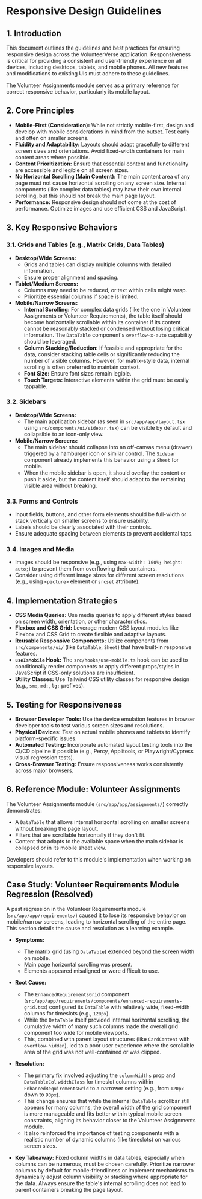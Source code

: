 # Responsive Design Guidelines

## 1. Introduction

This document outlines the guidelines and best practices for ensuring responsive design across the VolunteerVerse application. Responsiveness is critical for providing a consistent and user-friendly experience on all devices, including desktops, tablets, and mobile phones. All new features and modifications to existing UIs must adhere to these guidelines.

The Volunteer Assignments module serves as a primary reference for correct responsive behavior, particularly its mobile layout.

## 2. Core Principles

*   **Mobile-First (Consideration):** While not strictly mobile-first, design and develop with mobile considerations in mind from the outset. Test early and often on smaller screens.
*   **Fluidity and Adaptability:** Layouts should adapt gracefully to different screen sizes and orientations. Avoid fixed-width containers for main content areas where possible.
*   **Content Prioritization:** Ensure that essential content and functionality are accessible and legible on all screen sizes.
*   **No Horizontal Scrolling (Main Content):** The main content area of any page must not cause horizontal scrolling on any screen size. Internal components (like complex data tables) may have their own internal scrolling, but this should not break the main page layout.
*   **Performance:** Responsive design should not come at the cost of performance. Optimize images and use efficient CSS and JavaScript.

## 3. Key Responsive Behaviors

### 3.1. Grids and Tables (e.g., Matrix Grids, Data Tables)

*   **Desktop/Wide Screens:**
    *   Grids and tables can display multiple columns with detailed information.
    *   Ensure proper alignment and spacing.
*   **Tablet/Medium Screens:**
    *   Columns may need to be reduced, or text within cells might wrap.
    *   Prioritize essential columns if space is limited.
*   **Mobile/Narrow Screens:**
    *   **Internal Scrolling:** For complex data grids (like the one in Volunteer Assignments or Volunteer Requirements), the table itself should become horizontally scrollable within its container if its content cannot be reasonably stacked or condensed without losing critical information. The `DataTable` component's `overflow-x-auto` capability should be leveraged.
    *   **Column Stacking/Reduction:** If feasible and appropriate for the data, consider stacking table cells or significantly reducing the number of visible columns. However, for matrix-style data, internal scrolling is often preferred to maintain context.
    *   **Font Size:** Ensure font sizes remain legible.
    *   **Touch Targets:** Interactive elements within the grid must be easily tappable.

### 3.2. Sidebars

*   **Desktop/Wide Screens:**
    *   The main application sidebar (as seen in `src/app/app/layout.tsx` using `src/components/ui/sidebar.tsx`) can be visible by default and collapsible to an icon-only view.
*   **Mobile/Narrow Screens:**
    *   The main sidebar should collapse into an off-canvas menu (drawer) triggered by a hamburger icon or similar control. The `Sidebar` component already implements this behavior using a `Sheet` for mobile.
    *   When the mobile sidebar is open, it should overlay the content or push it aside, but the content itself should adapt to the remaining visible area without breaking.

### 3.3. Forms and Controls

*   Input fields, buttons, and other form elements should be full-width or stack vertically on smaller screens to ensure usability.
*   Labels should be clearly associated with their controls.
*   Ensure adequate spacing between elements to prevent accidental taps.

### 3.4. Images and Media

*   Images should be responsive (e.g., using `max-width: 100%; height: auto;`) to prevent them from overflowing their containers.
*   Consider using different image sizes for different screen resolutions (e.g., using `<picture>` element or `srcset` attribute).

## 4. Implementation Strategies

*   **CSS Media Queries:** Use media queries to apply different styles based on screen width, orientation, or other characteristics.
*   **Flexbox and CSS Grid:** Leverage modern CSS layout modules like Flexbox and CSS Grid to create flexible and adaptive layouts.
*   **Reusable Responsive Components:** Utilize components from `src/components/ui/` (like `DataTable`, `Sheet`) that have built-in responsive features.
*   **`useIsMobile` Hook:** The `src/hooks/use-mobile.ts` hook can be used to conditionally render components or apply different props/styles in JavaScript if CSS-only solutions are insufficient.
*   **Utility Classes:** Use Tailwind CSS utility classes for responsive design (e.g., `sm:`, `md:`, `lg:` prefixes).

## 5. Testing for Responsiveness

*   **Browser Developer Tools:** Use the device emulation features in browser developer tools to test various screen sizes and resolutions.
*   **Physical Devices:** Test on actual mobile phones and tablets to identify platform-specific issues.
*   **Automated Testing:** Incorporate automated layout testing tools into the CI/CD pipeline if possible (e.g., Percy, Applitools, or Playwright/Cypress visual regression tests).
*   **Cross-Browser Testing:** Ensure responsiveness works consistently across major browsers.

## 6. Reference Module: Volunteer Assignments

The Volunteer Assignments module (`src/app/app/assignments/`) correctly demonstrates:
*   A `DataTable` that allows internal horizontal scrolling on smaller screens without breaking the page layout.
*   Filters that are scrollable horizontally if they don't fit.
*   Content that adapts to the available space when the main sidebar is collapsed or in its mobile sheet view.

Developers should refer to this module's implementation when working on responsive layouts.

## Case Study: Volunteer Requirements Module Regression (Resolved)

A past regression in the Volunteer Requirements module (`src/app/app/requirements/`) caused it to lose its responsive behavior on mobile/narrow screens, leading to horizontal scrolling of the entire page. This section details the cause and resolution as a learning example.

*   **Symptoms:**
    *   The matrix grid (using `DataTable`) extended beyond the screen width on mobile.
    *   Main page horizontal scrolling was present.
    *   Elements appeared misaligned or were difficult to use.

*   **Root Cause:**
    *   The `EnhancedRequirementsGrid` component (`src/app/app/requirements/components/enhanced-requirements-grid.tsx`) configured its `DataTable` with relatively wide, fixed-width columns for timeslots (e.g., `120px`).
    *   While the `DataTable` itself provided internal horizontal scrolling, the cumulative width of many such columns made the overall grid component too wide for mobile viewports.
    *   This, combined with parent layout structures (like `CardContent` with `overflow-hidden`), led to a poor user experience where the scrollable area of the grid was not well-contained or was clipped.

*   **Resolution:**
    *   The primary fix involved adjusting the `columnWidths` prop and `DataTableCol` `widthClass` for timeslot columns within `EnhancedRequirementsGrid` to a narrower setting (e.g., from `120px` down to `90px`).
    *   This change ensures that while the internal `DataTable` scrollbar still appears for many columns, the overall width of the grid component is more manageable and fits better within typical mobile screen constraints, aligning its behavior closer to the Volunteer Assignments module.
    *   It also reinforced the importance of testing components with a realistic number of dynamic columns (like timeslots) on various screen sizes.

*   **Key Takeaway:** Fixed column widths in data tables, especially when columns can be numerous, must be chosen carefully. Prioritize narrower columns by default for mobile-friendliness or implement mechanisms to dynamically adjust column visibility or stacking where appropriate for the data. Always ensure the table's internal scrolling does not lead to parent containers breaking the page layout.
